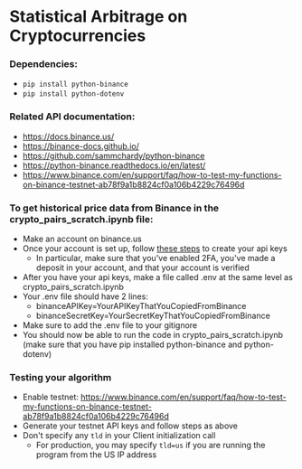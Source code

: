 # Statistical Arbitrage on Cryptocurrencies


### Dependencies:

[//]: # (- `pip install -r requirements.txt`)
- `pip install python-binance`
- `pip install python-dotenv`

### Related API documentation:
- https://docs.binance.us/
- https://binance-docs.github.io/
- https://github.com/sammchardy/python-binance
- https://python-binance.readthedocs.io/en/latest/
- https://www.binance.com/en/support/faq/how-to-test-my-functions-on-binance-testnet-ab78f9a1b8824cf0a106b4229c76496d

[//]: # (- Alternative: https://github.com/binance/binance-spot-api-docs)

###  To get historical price data from Binance in the crypto_pairs_scratch.ipynb file:

- Make an account on binance.us
- Once your account is set up, follow [these steps](https://www.binance.com/en/support/faq/how-to-create-api-keys-on-binance-360002502072) to create your api keys
    - In particular, make sure that you've enabled 2FA, you've made a deposit in your account, and that your account is verified
- After you have your api keys, make a file called .env at the same level as crypto_pairs_scratch.ipynb
- Your .env file should have 2 lines:
    - binanceAPIKey=YourAPIKeyThatYouCopiedFromBinance
    - binanceSecretKey=YourSecretKeyThatYouCopiedFromBinance
- Make sure to add the .env file to your gitignore
- You should now be able to run the code in crypto_pairs_scratch.ipynb (make sure that you have pip installed python-binance and python-dotenv)

### Testing your algorithm
- Enable testnet: https://www.binance.com/en/support/faq/how-to-test-my-functions-on-binance-testnet-ab78f9a1b8824cf0a106b4229c76496d
- Generate your testnet API keys and follow steps as above
- Don't specify any `tld` in your Client initialization call
  - For production, you may specify `tld=us` if you are running the program from the US IP address